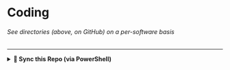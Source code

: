 # Coding
###### See directories (above, on GitHub) on a per-software basis

***
<details><summary><b>🔄 Sync this Repo (via PowerShell)</b></summary>
<p>

```
<#>Copy->Paste->Run this line of code in PowerShell<#> $GithubOwner="mcavallo-git"; $GithubRepo="Coding"; Write-Host "Task - Sync local git repository to origin `"https://github.com/${GithubOwner}/${GithubRepo}.git`"..." -ForegroundColor Green; If (Test-Path "${HOME}/${GithubRepo}") { Set-Location "${HOME}/${GithubRepo}"; git reset --hard "origin/master"; git pull; } Else { Set-Location "${HOME}"; git clone "https://github.com/${GithubOwner}/${GithubRepo}.git"; } . "${HOME}/${GithubRepo}/powershell/_WindowsPowerShell/Modules/ImportModules.ps1"; Write-Host "`nPass - PowerShell Modules Synchronized`n" -ForegroundColor Cyan;
```

##### Step-by-Step Instructions
* Select the entire line of code (via triple-left-mouseclick on the line of code)
* Copy the selected code (via Ctrl+C)
* Open PowerShell (via Start-Menu keypress -> type 'PowerShell' -> select 'Windows PowerShell' via left-mouseclick or Enter keypress)
* Paste the line of code into the terminal (via Ctrl+V or via right-mouseclick)
* Run the pasted line of code (via Enter keypress)

</p>
</details>
